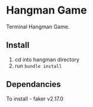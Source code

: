 # Hangman Game

Terminal Hangman Game.

## Install

1. cd into hangman directory
2. run `bundle install`

## Dependancies

To install - faker v2.17.0